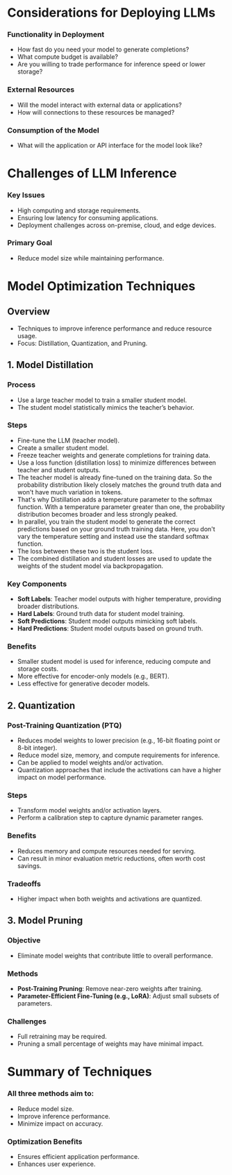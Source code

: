 # Considerations for Deploying LLMs

### Functionality in Deployment
- How fast do you need your model to generate completions?
- What compute budget is available?
- Are you willing to trade performance for inference speed or lower storage?

### External Resources
- Will the model interact with external data or applications?
- How will connections to these resources be managed?

### Consumption of the Model
- What will the application or API interface for the model look like?

# Challenges of LLM Inference

### Key Issues
- High computing and storage requirements.
- Ensuring low latency for consuming applications.
- Deployment challenges across on-premise, cloud, and edge devices.

### Primary Goal
- Reduce model size while maintaining performance.

# Model Optimization Techniques

## Overview
- Techniques to improve inference performance and reduce resource usage.
- Focus: Distillation, Quantization, and Pruning.

## 1. Model Distillation

### Process
- Use a large teacher model to train a smaller student model.
- The student model statistically mimics the teacher’s behavior.

### Steps
- Fine-tune the LLM (teacher model).
- Create a smaller student model.
- Freeze teacher weights and generate completions for training data.
- Use a loss function (distillation loss) to minimize differences between teacher and student outputs.
- The teacher model is already fine-tuned on the training data. So the probability distribution likely closely matches the ground truth data and won't have much variation in tokens.
- That's why Distillation adds a temperature parameter to the softmax function. With a temperature parameter greater than one, the probability distribution becomes broader and less strongly peaked.
- In parallel, you train the student model to generate the correct predictions based on your ground truth training data. Here, you don't vary the temperature setting and instead use the standard softmax function.
- The loss between these two is the student loss.
- The combined distillation and student losses are used to update the weights of the student model via backpropagation.

### Key Components
- **Soft Labels**: Teacher model outputs with higher temperature, providing broader distributions.
- **Hard Labels**: Ground truth data for student model training.
- **Soft Predictions**: Student model outputs mimicking soft labels.
- **Hard Predictions**: Student model outputs based on ground truth.

### Benefits
- Smaller student model is used for inference, reducing compute and storage costs.
- More effective for encoder-only models (e.g., BERT).
- Less effective for generative decoder models.

## 2. Quantization

### Post-Training Quantization (PTQ)
- Reduces model weights to lower precision (e.g., 16-bit floating point or 8-bit integer).
- Reduce model size, memory, and compute requirements for inference.
- Can be applied to model weights and/or activation.
- Quantization approaches that include the activations can have a higher impact on model performance.

### Steps
- Transform model weights and/or activation layers.
- Perform a calibration step to capture dynamic parameter ranges.

### Benefits
- Reduces memory and compute resources needed for serving.
- Can result in minor evaluation metric reductions, often worth cost savings.

### Tradeoffs
- Higher impact when both weights and activations are quantized.

## 3. Model Pruning

### Objective
- Eliminate model weights that contribute little to overall performance.

### Methods
- **Post-Training Pruning**: Remove near-zero weights after training.
- **Parameter-Efficient Fine-Tuning (e.g., LoRA)**: Adjust small subsets of parameters.

### Challenges
- Full retraining may be required.
- Pruning a small percentage of weights may have minimal impact.

# Summary of Techniques

### All three methods aim to:
- Reduce model size.
- Improve inference performance.
- Minimize impact on accuracy.

### Optimization Benefits
- Ensures efficient application performance.
- Enhances user experience.